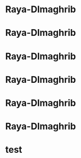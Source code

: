 # Raya-Dlmaghrib
# Raya-Dlmaghrib
# Raya-Dlmaghrib
# Raya-Dlmaghrib
# Raya-Dlmaghrib
# Raya-Dlmaghrib
# test
